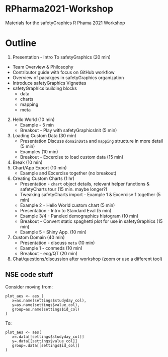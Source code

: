 # RPharma2021-Workshop
Materials for the safetyGraphics R Phama 2021 Workshop

# Outline

1. Presentation - Intro To safetyGraphics (20 min)
  - Team Overview & Philosophy
  - Contributor guide with focus on GitHub workflow
  - Overview of pacakges in safetyGraphics organization
  - Introduce safetyGraphics Vignettes 
  - safetyGraphics building blocks
     - data
     - charts
     - mapping
     - meta
2. Hello World (10 min)
   - Example - 5 min
   - Breakout - Play with safetyGraphicsInit (5 min)
3. Loading Custom Data (30 min)
   - Presentation Discuss `domainData` and `mapping` structure in more detail (5 min)
   - Examples (10 min)
   - Breakout - Excercise to load custom data (15 min) 
4. Break (10 min)
5. Chart/App Export (10 min) 
   - Example and Excercise together (no breakout) 
6. Creating Custom Charts (1 hr)
   - Presentation - `chart` object details,  relevant helper functions  & safetyCharts tour (15 min. maybe longer?)
   - Tweaking safetyCharts import - Example 1 & Excercise 1 together (5 min)
   - Example 2 - Hello World custom chart (5 min)
   - Presentation - Intro to Standard Eval (5 min)
   - Example 3/4 - Paneled demographics histogram (10 min)
   - Breakout - Convert static spaghetti plot for use in safetyGraphics (15 min)
   - Example 5 - Shiny App. (10 min)
7. Custom Domain (40 min)
   - Presentation - discuss `meta` (10 min)
   - Example 1 - conmeds (10 min)
   - Breakout - ecg/QT (20 min)
8. Chat/questions/discussion after workshop (zoom or use a different tool)


## NSE code stuff

Consider moving from: 
```
plot_aes <- aes_(
   x=as.name(settings$studyday_col), 
   y=as.name(settings$value_col), 
   group=as.name(settings$id_col)
)
```    

To: 
```
plot_aes <- aes(
   x=.data[[settings$studyday_col]] 
   y=.data[[settings$value_col]] 
   group=.data[[settings$id_col]]
)
```
